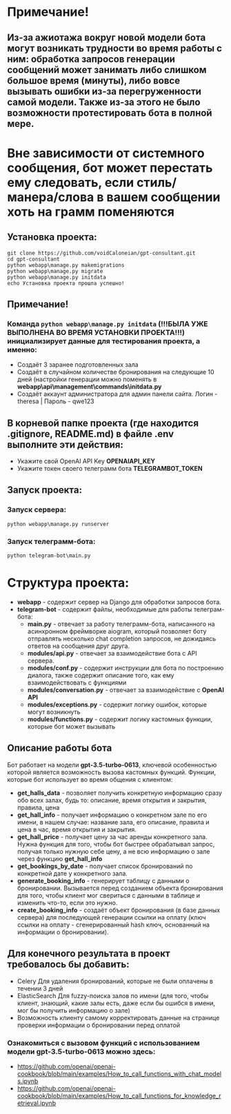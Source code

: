 # Примечание!
## Из-за ажиотажа вокруг новой модели бота могут возникать трудности во время работы с ним: обработка запросов генерации сообщений может занимать либо слишком большое время (минуты), либо вовсе вызывать ошибки из-за перегруженности самой модели. Также из-за этого не было возможности протестировать бота в полной мере.
# Вне зависимости от системного сообщения, бот может перестать ему следовать, если стиль/манера/слова в вашем сообщении хоть на грамм поменяются
## Установка проекта:
```
git clone https://github.com/voidCaloneian/gpt-consultant.git
cd gpt-consultant
python webapp\manage.py makemigrations
python webapp\manage.py migrate
python webapp\manage.py initdata
echo Установка проекта прошла успешно!
```
## Примечание!
### Команда ```python webapp\manage.py initdata``` (!!!БЫЛА УЖЕ ВЫПОЛНЕНА ВО ВРЕМЯ УСТАНОВКИ ПРОЕКТА!!!) инициализирует данные для тестирования проекта, а именно:
  - Создаёт 3 заранее подготовленных зала
  - Создаёт в случайном количестве бронирования на следующие 10 дней (настройки генерации можно поменять в **webapp\api\management\commands\initdata.py**
  - Создаёт аккаунт администратора для админ панели сайта. Логин - theresa | Пароль - qwe123
## В корневой папке проекта (где находится .gitignore, README.md) в файле **.env** выполните эти действия:
- Укажите свой OpenAI API Key **OPENAIAPI_KEY** 
- Укажите токен своего телеграмм бота **TELEGRAMBOT_TOKEN** 
## Запуск проекта:
### Запуск сервера:
  ```python webapp\manage.py runserver```
### Запуск телеграмм-бота:
  ```python telegram-bot\main.py```
  
# Структура проекта:
- **webapp** - содержит сервер на Django для обработки запросов бота.
- **telegram-bot** - содержит файлы, необходимые для работы телеграм-бота:
  - **main.py** - отвечает за работу телеграмм-бота, написанного на асинхронном фреймворке aiogram, который позволяет боту отправлять несколько chat completion запросов, не дожидаясь ответов на сообщения друг друга.
  - **modules/api.py** - отвечает за взаимодействие бота с API сервера.
  - **modules/conf.py** - содержит инструкции для бота по построению диалога, также содержит описание того, как ему взаимодействовать с функциями
  - **modules/conversation.py** - отвечает за взаимодействие с **OpenAI API**
  - **modules/exceptions.py** - содержит логику ошибок, которые могут возникнуть
  - **modules/functions.py** - содержит логику кастомных функции, которые бот может вызывать
    
## Описание работы бота
Бот работает на модели **gpt-3.5-turbo-0613**, ключевой особенностью которой является возможность вызова кастомных функций.
Функции, которые бот использует во время общения с клиентом:
- **get_halls_data** - позволяет получить конкретную информацию сразу обо всех залах, будь то: описание, время открытия и закрытия, правила, цена
- **get_hall_info** - получает информацию о конкретном зале по его имени, в нашем случае: название зала, его описание, правила и цена в час, время открытия и закрытия.
- **get_hall_price** - получает цену за час аренды конкретного зала. Нужна функция для того, чтобы бот быстрее обрабатывал запрос, получая только нужную себе цену, а не всю информацию о зале через функцию **get_hall_info**
- **get_bookings_by_date** - получает список бронирований по конкретной дате у конкретного зала.
- **generate_booking_info** - генерирует таблицу с данными о бронировании. Вызывается перед созданием объекта бронирования для того, чтобы клиент мог свериться с данными в таблице и изменить что-то, если это нужно.
- **create_booking_info** - создаёт объект бронирования (в базе данных сервера) для последующей генерации ссылки на оплату (ключ ссылки на оплату - сгенерированный hash ключ, основанный на информации о бронировании).

## Для конечного результата в проект требовалось бы добавить:
- Celery Для удаления бронирований, которые не были оплачены в течении 3 дней
- ElasticSearch Для fuzzy-поиска залов по имени (для того, чтобы клиент, знающий, какие залы есть, даже если бы ошибся в имени, мог бы получить информацию о зале)
- Возможность клиенту самому корректировать данные на странице проверки информации о бронировании перед оплатой 

### Ознакомиться с вызовом функций с использованием модели **gpt-3.5-turbo-0613** можно здесь:
- https://github.com/openai/openai-cookbook/blob/main/examples/How_to_call_functions_with_chat_models.ipynb
- https://github.com/openai/openai-cookbook/blob/main/examples/How_to_call_functions_for_knowledge_retrieval.ipynb

